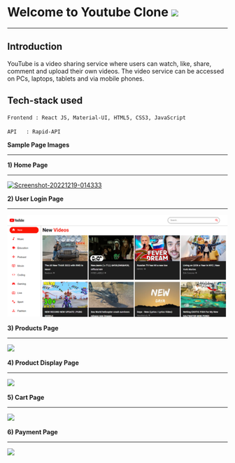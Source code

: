 # Welcome to Youtube Clone <img src="https://raw.githubusercontent.com/MartinHeinz/MartinHeinz/master/wave.gif" width="30px">

---

## **Introduction**

YouTube is a video sharing service where users can watch, like, share, comment and upload their own videos. The video service can be accessed on PCs, laptops, tablets and via mobile phones.

## Tech-stack used

```
Frontend : React JS, Material-UI, HTML5, CSS3, JavaScript

API   : Rapid-API
```

**Sample Page Images**

---

**1) Home Page**

---

<a href="https://ibb.co/pXrvSWs"><img src="https://i.ibb.co/12Jfksp/Screenshot-20221219-014333.png" alt="Screenshot-20221219-014333" border="0"></a>

**2) User Login Page**

---

<img src="./src/assets/HomePage.png"></img>

**3) Products Page**

---

<img src="https://miro.medium.com/max/1400/1*FvjVOPOfsEqLjNPC8oWJzA.png"></img>

**4) Product Display Page**

---

<img src="https://miro.medium.com/max/1400/1*5XQuSW3OezumrRqThUSFtg.png"></img>

**5) Cart Page**

---

<img src="https://miro.medium.com/max/1400/1*eK3d0XnlyRm1RIZFvCjN7w.png"></img>

**6) Payment Page**

---

<img src="https://miro.medium.com/max/1400/1*8lOoLP2q-pJVEUW7Z1vdwQ.png"></img>
